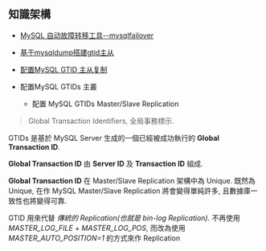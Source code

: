 
## 知識架構

- [MySQL 自动故障转移工具--mysqlfailover](https://blog.csdn.net/leshami/article/details/52848327)
- [基于mysqldump搭建gtid主从](https://blog.csdn.net/leshami/article/details/52755472)
- [配置MySQL GTID 主从复制](https://blog.csdn.net/leshami/article/details/50630691)

- 配置MySQL GTIDs 主叢
    - 配置 MySQL GTIDs Master/Slave Replication

> Global Transaction Identifiers, 全局事務標示.

GTIDs 是基於 MySQL Server 生成的一個已經被成功執行的 **Global Transaction ID**. 

**Global Transaction ID** 由 **Server ID** 及 **Transaction ID** 組成. 

**Global Transaction ID** 在 Master/Slave Replication 架構中為 Unique. 既然為 Unique, 在作 MySQL Master/Slave Replication 將會變得單純許多, 且數據庫一致性也將變得可靠.


GTID 用來代替 *傳統的 Replication(也就是 bin-log Replication)*. 不再使用 *MASTER_LOG_FILE* + *MASTER_LOG_POS*, 而改為使用 *MASTER_AUTO_POSITION=1* 的方式來作 Replication


